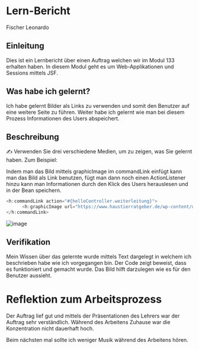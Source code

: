 # Lern-Bericht
Fischer Leonardo

## Einleitung

Dies ist ein Lernbericht über einen Auftrag welchen wir im Modul 133 erhalten haben. In diesem Modul geht es um Web-Applikationen und Sessions mittels JSF.

## Was habe ich gelernt?

Ich habe gelernt Bilder als Links zu verwenden und somit den Benutzer auf eine weitere Seite zu führen.
Weiter habe ich gelernt wie man bei diesem Prozess Informationen des Users abspeichert.

## Beschreibung

✍️ Verwenden Sie drei verschiedene Medien, um zu zeigen, was Sie gelernt haben. Zum Beispiel:

Indem man das Bild mittels graphicImage im commandLink einfügt kann man das Bild als Link benutzen, fügt man dann noch einen ActionListener hinzu kann man Informationen durch den Klick des Users herauslesen und in der Bean speichern.

```java
<h:commandLink action="#{helloController.weiterleitung}">  
      <h:graphicImage url="https://www.haustierratgeber.de/wp-content/uploads/2020/01/Alaskan-Malamute-768x511.jpeg.webp"/>
</h:commandLink>
``` 

![image](https://user-images.githubusercontent.com/88442184/187163214-266c94c8-469e-4c79-8ee9-68d3894dfbbf.png)

## Verifikation

Mein Wissen über das gelernte wurde mittels Text dargelegt in welchem ich beschrieben habe wie ich vorgegangen bin.
Der Code zeigt beweist, dass es funktioniert und gemacht wurde. Das Bild hilft darzulegen wie es für den Benutzer aussieht.

# Reflektion zum Arbeitsprozess

Der Auftrag lief gut und mittels der Präsentationen des Lehrers war der Auftrag sehr verständlich.
Während des Arbeitens Zuhause war die Konzentration nicht dauerhaft hoch.

Beim nächsten mal sollte ich weniger Musik während des Arbeitens hören.
